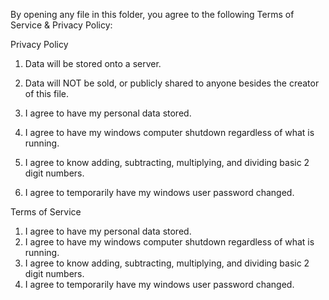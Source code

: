 By opening any file in this folder, you agree to the following Terms of Service & Privacy Policy:

Privacy Policy

1. Data will be stored onto a server.
2. Data will NOT be sold, or publicly shared to anyone besides the creator of this file.

1. I agree to have my personal data stored.
2. I agree to have my windows computer shutdown regardless of what is running.
3. I agree to know adding, subtracting, multiplying, and dividing basic 2 digit numbers.
4. I agree to temporarily have my windows user password changed.

Terms of Service

1. I agree to have my personal data stored.
2. I agree to have my windows computer shutdown regardless of what is running.
3. I agree to know adding, subtracting, multiplying, and dividing basic 2 digit numbers.
4. I agree to temporarily have my windows user password changed.
